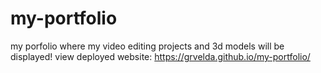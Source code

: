 # my-portfolio
my porfolio where my video editing projects and 3d models will be displayed!
view deployed website: https://grvelda.github.io/my-portfolio/
